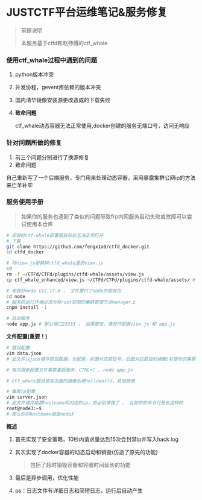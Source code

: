 # JUSTCTF平台运维笔记&服务修复

> 前提说明
>
> 本服务基于ctfd和赵师傅的ctf_whale



### 使用ctf_whale过程中遇到的问题

1. python版本冲突

2. 并发协程，gevent库依赖的版本冲突

3. 国内清华镜像安装源更改造成的下载失败

4. **致命问题**

   ctf_whale动态容器无法正常使用,docker创建的服务无端口号，访问无响应



### 针对问题所做的修复

1. 前三个问题分别进行了换源修复
2. 致命问题

自己重新写了一个后端服务，专门用来处理动态容器，采用暴露集群公网ip的方法来亡羊补牢



### 服务使用手册

> 如果你的服务也遇到了类似的问题导致frp内网服务启动失败或故障可以尝试使用本仓库

```bash
# 安装好ctf-whale部署题目后后无法正常打开
# 下载
git clone https://github.com/fengx1a0/ctfd_docker.git
cd ctfd_docker

# 将view.js替换掉ctfd_whale里的view.js
cd
rm -f ~/CTFd/CTFd/plugins/ctfd-whale/assets/view.js
cp ctf_whale_enhanced/view.js ~/CTFd/CTFd/plugins/ctfd-whale/assets/ # 或者自行替换，这里只做参考

# 安装好node v12.17.0 ， 文件里付了node的安装包
cd node
# 服务的运行环境必须为有root权限的集群管理节点manager上
cnpm install -i

# 启动服务
node app.js # 默认端口23333 ， 如需更改，请自行配置view.js 和 app.js
```



**文件配置(重要！)**

```bash
# 题目配置
vim data.json
# 此文件以json储存题目数据，也就是，前面对应题目号，后面对应题目的镜像(前提你的集群已经全部有了该镜像)

# 每次跟新配置文件需要重启服务，CTRL+C , node app.js

# ctf_whale题目填写页面的镜像名填helloworld，其他随便
```

```bash
# 集群ip配置
vim server.json
# 此文件储存集群hostname和对应的ip，务必别填错了 ， 比如你的命令行是长这样的
root@node3:~$
# 那么你的hostname就是node3
```



**概述**

1. 首先实现了安全策略，10秒内请求量达到15次会封禁ip并写入hack.log

2. 其次实现了docker容器的动态启动和销毁(仿造了原先的功能)

   > 包括了超时销毁容器和容器时间延长的功能

3. 最后是异步调用，优化性能

4. ps：日志文件有详细日志和简短日志，运行后自动产生


